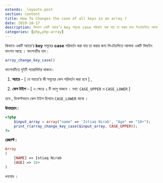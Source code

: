 ```yaml
---
extends: _layouts.post
section: content
title: How To Changes the case of all keys in an array ?
date: 2019-10-17
description: কিভাবে একটি অ্যারে’র key সমূহের case পরিবর্তন করা যায় তা করার জন্য পিএইচপিতে আলাদা একটি বিল্ডইন ফাংশন আছে । ফাংশনটির নাম হল array_change_key_case()
categories: [php,php-array]
---
```



কিভাবে একটি অ্যারে’র **key** সমূহের **case** পরিবর্তন করা যায় তা করার জন্য পিএইচপিতে আলাদা একটি বিল্ডইন ফাংশন আছে ।
ফাংশনটির নাম :

```php
array_change_key_case()
```

ফাংশনটিতে দুইটি প্যারামিটার থাকবে।

1. **অ্যারে** – [ যে অ্যারে’র কী সমূহের কেস পরিবর্তন করা হবে ] ,

2. **কেস টাইপ** – [ এ ক্ষেত্রে ২ টি ভালু থাকবে । যথা: `CASE_UPPER` ও `CASE_LOWER` ]

তবে , ডিফল্টভাবে কেস টাইপ হিসাবে  `CASE_LOWER` থাকে ।

**উদাহারন :**

```php
<?php
  	$input_array = array("name" => 'Istiaq Nirab', "Age" => "18+");
  	print_r(array_change_key_case($input_array, CASE_UPPER));
?>
```

**রেজাল্ট :**

```php
Array
(
    [NAME] => Istiaq Nirab
    [AGE] => 18+
)
```

ধন্যবাদ ।
